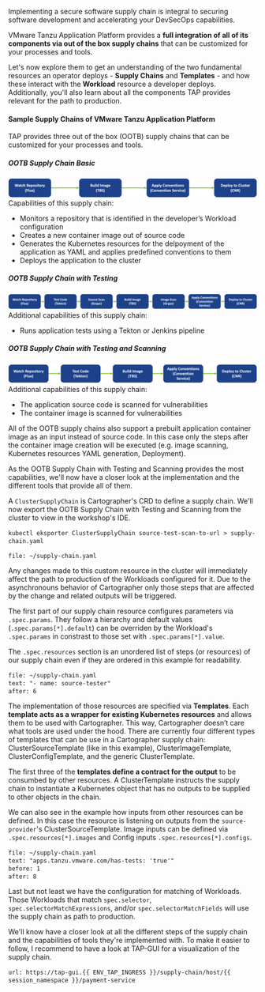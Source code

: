 Implementing a secure software supply chain is integral to securing software development and accelerating your DevSecOps capabilities.

VMware Tanzu Application Platform provides a **full integration of all of its components via out of the box supply chains** that can be customized for your processes and tools.

Let's now explore them to get an understanding of the two fundamental resources an operator deploys - **Supply Chains** and **Templates** - and how these interact with the **Workload** resource a developer deploys. Additionally, you'll also learn about all the components TAP provides relevant for the path to production.

#### Sample Supply Chains of VMware Tanzu Application Platform

TAP provides three out of the box (OOTB) supply chains that can be customized for your processes and tools.

##### OOTB Supply Chain Basic
![OOTB Supply Chain Basic](../images/sc-basic.png)
Capabilities of this supply chain: 
- Monitors a repository that is identified in the developer’s Workload configuration
- Creates a new container image out of source code
- Generates the Kubernetes resources for the delpoyment of the application as YAML and applies predefined conventions to them
- Deploys the application to the cluster

##### OOTB Supply Chain with Testing
![OOTB Supply Chain with Testing](../images/sc-testing.png)
Additional capabilities of this supply chain: 
- Runs application tests using a Tekton or Jenkins pipeline

##### OOTB Supply Chain with Testing and Scanning
![OOTB Supply Chain with Testing+Scanning](../images/sc-testing-scanning.png)
Additional capabilities of this supply chain: 
- The application source code is scanned for vulnerabilities
- The container image is scanned for vulnerabilities

All of the OOTB supply chains also support a prebuilt application container image as an input instead of source code. In this case only the steps after the container image creation will be executed (e.g. image scanning, Kubernetes resources YAML generation, Deployment).

As the OOTB Supply Chain with Testing and Scanning provides the most capabilities, we'll now have a closer look at the implementation and the different tools that provide all of them.

A `ClusterSupplyChain` is Cartographer's CRD to define a supply chain. We'll now export the OOTB Supply Chain with Testing and Scanning from the cluster to view in the workshop's IDE.
```execute
kubectl eksporter ClusterSupplyChain source-test-scan-to-url > supply-chain.yaml
```
```editor:open-file
file: ~/supply-chain.yaml
```
Any changes made to this custom resource in the cluster will immediately affect the path to production of the Workloads configured for it. Due to the asynchronouns behavior of Cartographer only those steps that are affected by the change and related outputs will be triggered. 

The first part of our supply chain resource configures parameters via `.spec.params`. They follow a hierarchy and default values (`.spec.params[*].default`) can be overriden by the Workload's `.spec.params` in constrast to those set with `.spec.params[*].value`.

The `.spec.resources` section is an unordered list of steps (or resources) of our supply chain even if they are ordered in this example for readability.

```editor:select-matching-text
file: ~/supply-chain.yaml
text: "- name: source-tester"
after: 6
```

The implementation of those resources are specified via **Templates**. Each **template acts as a wrapper for existing Kubernetes resources** and allows them to be used with Cartographer. This way, Cartographer doesn’t care what tools are used under the hood. There are currently four different types of templates that can be use in a Cartographer supply chain: ClusterSourceTemplate (like in this example), ClusterImageTemplate, ClusterConfigTemplate, and the generic ClusterTemplate.

The first three of the **templates define a contract for the output** to be consumbed by other resources. A ClusterTemplate instructs the supply chain to instantiate a Kubernetes object that has no outputs to be supplied to other objects in the chain.

We can also see in the example how inputs from other resources can be defined. In this case the resource is listening on outputs from the `source-provider`'s ClusterSourceTemplate. Image inputs can be defined via `.spec.resources[*].images` and  Config inputs `.spec.resources[*].configs`.

```editor:select-matching-text
file: ~/supply-chain.yaml
text: "apps.tanzu.vmware.com/has-tests: 'true'"
before: 1
after: 8
```

Last but not least we have the configuration for matching of Workloads. Those Workloads that match `spec.selector`, `spec.selectorMatchExpressions`, and/or `spec.selectorMatchFields` will use the supply chain as path to production.

We'll know have a closer look at all the different steps of the supply chain and the capabilities of tools they're implemented with. To make it easier to follow, I recommend to have a look at TAP-GUI for a visualization of the supply chain.
```dashboard:open-url
url: https://tap-gui.{{ ENV_TAP_INGRESS }}/supply-chain/host/{{ session_namespace }}/payment-service
```